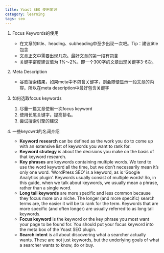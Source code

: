```yaml
---
title: Yoast SEO 使用笔记
category: learning
tags: seo
---
```


1. Focus Keywords的使用
    + 在文章的title、heading、subheading中至少出现一次吧。Tip：建议title包含
    + 文章正文中需要出现几次。最好文章的第一段有包含
    + 关键字密度建议值为 1%～2%。即一个300字的文章出现关键字3-6次。

2. Meta Description
    + 谷歌搜索结果，如果meta中不包含关键字，则会随便显示一段文章的内容。所以在meta description中最好包含关键字

3. 如何选取focus keywords
    1. 尽量一篇文章使用一次focus keyword
    2. 使用长尾关键字，提高排名。
    3. 尝试搜索引擎的建议

4. 一些keyowrd的名词介绍
    + **Keyword research** can be defined as the work you do to come up with an extensive list of keywords you want to rank for.
    + **Keyword strategy** is about the decisions you make on the basis of that keyword research.
    + **Key phrases** are keywords containing multiple words. We tend to use the word keyword all the time, but we don’t necessarily mean it’s only one word. ‘WordPress SEO’ is a keyword, as is ‘Google Analytics plugin’. Keywords usually consist of multiple words! So, in this guide, when we talk about keywords, we usually mean a phrase, rather than a single word.
    + **Long tail keywords** are more specific and less common because they focus more on a niche. The longer (and more specific) search terms are, the easier it will be to rank for the term. Keywords that are more specific (and often longer) are usually referred to as long tail keywords.
    + **Focus keyword** is the keyword or the key phrase you most want your page to be found for. You should put your focus keyword into the meta box of the Yoast SEO plugin.
    + **Search intent** is all about discovering what a searcher actually wants. These are not just keywords, but the underlying goals of what a searcher wants to know, do or buy.